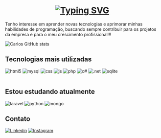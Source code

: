 <h1 align="center"><a href="https://git.io/typing-svg"><img src="https://readme-typing-svg.demolab.com?font=Poppins&weight=500&size=27&pause=1000&color=F700ED&center=true&vCenter=true&random=false&width=435&lines=Ol%C3%A1!%F0%9F%A4%9D+Eu+sou+o+Carlos+Eduardo.;Full+Stack+Developer" alt="Typing SVG" /></a></h1>

   <p>Tenho interesse em aprender novas tecnologias e aprimorar minhas habilidades de programação, buscando sempre contribuir para os projetos da empresa e para o meu crescimento profissional!!!</p>

   ![Carlos GitHub stats](https://github-readme-stats.vercel.app/api?username=carlin68401&show_icons=true&theme=cobalt)
     
<h2> Tecnologias mais utilizadas </h2>
<div>
            <img class="badge" src="https://img.shields.io/badge/HTML5-E34F26?style=for-the-badge&logo=html5&logoColor=white" alt="html5">
             <img class="badge" src="https://img.shields.io/badge/MySQL-00000F?style=for-the-badge&logo=mysql&logoColor=white" alt="mysql">
            <img class="badge" src="https://img.shields.io/badge/CSS-239120?&style=for-the-badge&logo=css3&logoColor=white" alt="css">
            <img class="badge" src="https://img.shields.io/badge/JavaScript-323330?style=for-the-badge&logo=javascript&logoColor=F7DF1E" alt="js">
            <img class="badge" src="https://img.shields.io/badge/PHP-777BB4?style=for-the-badge&logo=php&logoColor=white" alt="php">
            <img class="badge" src="https://img.shields.io/badge/C%23-239120?style=for-the-badge&logo=c-sharp&logoColor=white" alt="c#">
            <img class="badge" src="https://img.shields.io/badge/.NET-5C2D91?style=for-the-badge&logo=.net&logoColor=white" alt=".net">
            <img class="badge" src="https://img.shields.io/badge/SQLite-07405E?style=for-the-badge&logo=sqlite&logoColor=white" alt="sqlite">
<br><br>


</div>

 <h2>Estou estudando atualmente</h2>
        <div>
            <img class="badge" src="https://img.shields.io/badge/Laravel-FF2D20?style=for-the-badge&logo=laravel&logoColor=white" alt="laravel">
            <img class="badge" src="https://img.shields.io/badge/Python-3776AB?style=for-the-badge&logo=python&logoColor=white" alt="python">
            <img class="badge" src="https://img.shields.io/badge/MongoDB-4EA94B?style=for-the-badge&logo=mongodb&logoColor=white" alt="mongo">
        </div>





 <h2>Contato</h2>

[![Linkedin](https://img.shields.io/badge/LinkedIn-0077B5?style=for-the-badge&logo=linkedin&logoColor=white)](https://www.linkedin.com/in/carlindev/)
[![Instagram](https://img.shields.io/badge/Instagram-E4405F?style=for-the-badge&logo=instagram&logoColor=white)](https://www.instagram.com/_.carlo999?igsh=MTluZHVleG13MG9mZQ==)
